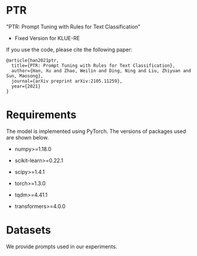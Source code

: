 # PTR

"PTR: Prompt Tuning with Rules for Text Classification"
- Fixed Version for KLUE-RE

If you use the code, please cite the following paper:

```
@article{han2021ptr,
  title={PTR: Prompt Tuning with Rules for Text Classification},
  author={Han, Xu and Zhao, Weilin and Ding, Ning and Liu, Zhiyuan and Sun, Maosong},
  journal={arXiv preprint arXiv:2105.11259},
  year={2021}
}
```

Requirements
==========

The model is implemented using PyTorch. The versions of packages used are shown below.


*	numpy>=1.18.0

*	scikit-learn>=0.22.1

*	scipy>=1.4.1

*	torch>=1.3.0

*	tqdm>=4.41.1

*	transformers>=4.0.0


Datasets
==========

We provide prompts used in our experiments.

